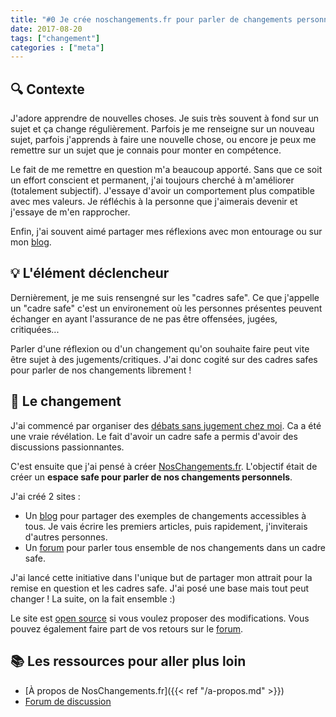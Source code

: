 ```yaml
---
title: "#0 Je crée noschangements.fr pour parler de changements personnels"
date: 2017-08-20
tags: ["changement"]
categories : ["meta"]
---
```


## 🔍 Contexte
J'adore apprendre de nouvelles choses. Je suis très souvent à fond sur un sujet et ça change régulièrement. Parfois je me renseigne sur un nouveau sujet, parfois j'apprends à faire une nouvelle chose, ou encore je peux me remettre sur un sujet que je connais pour monter en compétence. 

Le fait de me remettre en question m'a beaucoup apporté. Sans que ce soit un effort conscient et permanent, j'ai toujours cherché à m'améliorer (totalement subjectif). 
J'essaye d'avoir un comportement plus compatible avec mes valeurs. Je réfléchis à la personne que j'aimerais devenir et j'essaye de m'en rapprocher.

Enfin, j'ai souvent aimé partager mes réflexions avec mon entourage ou sur mon [blog](https://www.camilleroux.com/).

## 💡 L'élément déclencheur

Dernièrement, je me suis rensengné sur les "cadres safe". Ce que j'appelle un "cadre safe" c'est un environement où les personnes présentes peuvent échanger en ayant l'assurance de ne pas être offensées, jugées, critiquées...

Parler d'une réflexion ou d'un changement qu'on souhaite faire peut vite être sujet à des jugements/critiques. J'ai donc cogité sur des cadres safes pour parler de nos changements librement !

## 👣 Le changement

J'ai commencé par organiser des [débats sans jugement chez moi](https://www.camilleroux.com/2018/05/15/debats-entre-amis-sans-jugement/). Ca a été une vraie révélation. Le fait d'avoir un cadre safe a permis d'avoir des discussions passionnantes.

C'est ensuite que j'ai pensé à créer [NosChangements.fr](https://www.noschangements.fr/). L'objectif était de créer un **espace safe pour parler de nos changements personnels**.

J'ai créé 2 sites :

- Un [blog](https://www.noschangements.fr/) pour partager des exemples de changements accessibles à tous. Je vais écrire les premiers articles, puis rapidement, j'inviterais d'autres personnes.
- Un [forum](https://forum.noschangements.fr/) pour parler tous ensemble de nos changements dans un cadre safe.

J'ai lancé cette initiative dans l'unique but de partager mon attrait pour la remise en question et les cadres safe. J'ai posé une base mais tout peut changer ! La suite, on la fait ensemble :)

Le site est [open source](https://github.com/camilleroux/noschangements) si vous voulez proposer des modifications. Vous pouvez également faire part de vos retours sur le [forum](https://forum.noschangements.fr/c/retours-sur-le-site).

## 📚 Les ressources pour aller plus loin

- [À propos de NosChangements.fr]({{< ref "/a-propos.md" >}})
- [Forum de discussion](https://forum.noschangements.fr/)